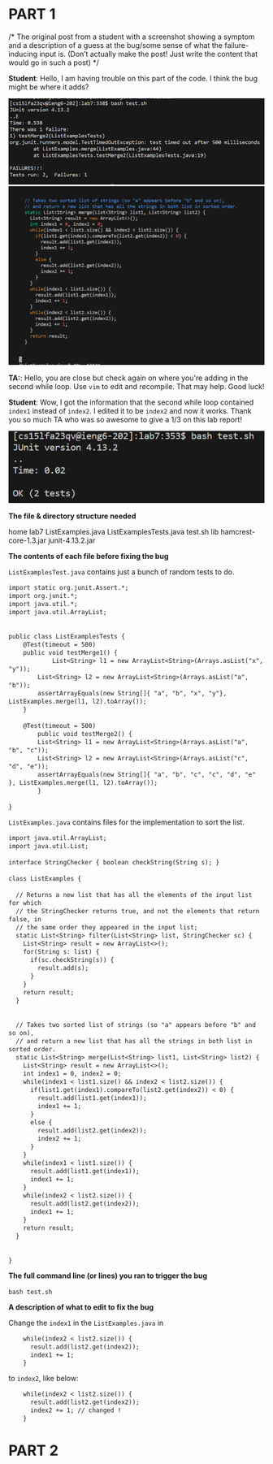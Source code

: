 # PART 1
/*
The original post from a student with a screenshot showing a symptom and a description of a guess at the bug/some sense of what the failure-inducing input is. (Don’t actually make the post! Just write the content that would go in such a post)
*/

**Student**: Hello, I am having trouble on this part of the code. I think the bug might be where it adds? 

![Image](Lab5_p1.png) 
![Image2](Lab5_p2.png)

**TA:**: Hello, you are close but check again on where you're adding in the second while loop. Use ``vim`` to edit and recompile. That may help. Good luck!

**Student**: Wow, I got the information that the second while loop contained ``index1`` instead of ``index2``. I edited it to be ``index2`` and now it works. Thank you so much TA who was so awesome to give a 1/3 on this lab report!

![Image3](Lab5_p3.png)

**The file & directory structure needed**

home
    lab7
        ListExamples.java
        ListExamplesTests.java
        test.sh
        lib
            hamcrest-core-1.3.jar
            junit-4.13.2.jar

**The contents of each file before fixing the bug**

``ListExamplesTest.java`` contains just a bunch of random tests to do.
```
import static org.junit.Assert.*;
import org.junit.*;
import java.util.*;
import java.util.ArrayList;


public class ListExamplesTests {
	@Test(timeout = 500)
	public void testMerge1() {
    		List<String> l1 = new ArrayList<String>(Arrays.asList("x", "y"));
		List<String> l2 = new ArrayList<String>(Arrays.asList("a", "b"));
		assertArrayEquals(new String[]{ "a", "b", "x", "y"}, ListExamples.merge(l1, l2).toArray());
	}
	
	@Test(timeout = 500)
        public void testMerge2() {
		List<String> l1 = new ArrayList<String>(Arrays.asList("a", "b", "c"));
		List<String> l2 = new ArrayList<String>(Arrays.asList("c", "d", "e"));
		assertArrayEquals(new String[]{ "a", "b", "c", "c", "d", "e" }, ListExamples.merge(l1, l2).toArray());
        }

}
```

``ListExamples.java`` contains files for the implementation to sort the list.

```
import java.util.ArrayList;
import java.util.List;

interface StringChecker { boolean checkString(String s); }

class ListExamples {

  // Returns a new list that has all the elements of the input list for which
  // the StringChecker returns true, and not the elements that return false, in
  // the same order they appeared in the input list;
  static List<String> filter(List<String> list, StringChecker sc) {
    List<String> result = new ArrayList<>();
    for(String s: list) {
      if(sc.checkString(s)) {
        result.add(s);
      }
    }
    return result;
  }


  // Takes two sorted list of strings (so "a" appears before "b" and so on),
  // and return a new list that has all the strings in both list in sorted order.
  static List<String> merge(List<String> list1, List<String> list2) {
    List<String> result = new ArrayList<>();
    int index1 = 0, index2 = 0;
    while(index1 < list1.size() && index2 < list2.size()) {
      if(list1.get(index1).compareTo(list2.get(index2)) < 0) {
        result.add(list1.get(index1));
        index1 += 1;
      }
      else {
        result.add(list2.get(index2));
        index2 += 1;
      }
    }
    while(index1 < list1.size()) {
      result.add(list1.get(index1));
      index1 += 1;
    }
    while(index2 < list2.size()) {
      result.add(list2.get(index2));
      index1 += 1;
    }
    return result;
  }


}
```


**The full command line (or lines) you ran to trigger the bug**

``bash test.sh``

**A description of what to edit to fix the bug**

Change the ``index1`` in the ``ListExamples.java`` in

```
    while(index2 < list2.size()) {
      result.add(list2.get(index2));
      index1 += 1;
    }
```

to ``index2``, like below:

```
    while(index2 < list2.size()) {
      result.add(list2.get(index2));
      index2 += 1; // changed !
    }
```


# PART 2

